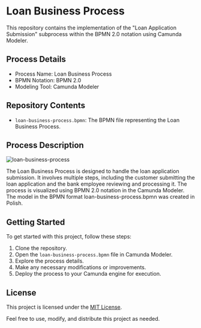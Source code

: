 # Loan Business Process

This repository contains the implementation of the "Loan Application Submission" subprocess within the BPMN 2.0 notation using Camunda Modeler.

## Process Details

- Process Name: Loan Business Process
- BPMN Notation: BPMN 2.0
- Modeling Tool: Camunda Modeler

## Repository Contents

- `loan-business-process.bpmn`: The BPMN file representing the Loan Business Process.

## Process Description
![loan-business-process](https://github.com/kamilczernuszka/loan-business-process/assets/139373087/91fccee4-4a0f-4e50-9b1f-33f6d03bfa51)


The Loan Business Process is designed to handle the loan application submission. It involves multiple steps, including the customer submitting the loan application and the bank employee reviewing and processing it. The process is visualized using BPMN 2.0 notation in the Camunda Modeler.
The model in the BPMN format loan-business-process.bpmn was created in Polish.

## Getting Started

To get started with this project, follow these steps:

1. Clone the repository.
2. Open the `loan-business-process.bpmn` file in Camunda Modeler.
3. Explore the process details.
4. Make any necessary modifications or improvements.
5. Deploy the process to your Camunda engine for execution.

## License

This project is licensed under the [MIT License](LICENSE).

Feel free to use, modify, and distribute this project as needed.
